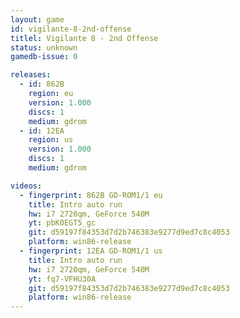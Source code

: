 ```yaml
---
layout: game
id: vigilante-8-2nd-offense
titlel: Vigilante 8 - 2nd Offense
status: unknown
gamedb-issue: 0

releases:
  - id: 862B
    region: eu
    version: 1.000
    discs: 1
    medium: gdrom
  - id: 12EA
    region: us
    version: 1.000
    discs: 1
    medium: gdrom

videos:
  - fingerprint: 862B GD-ROM1/1 eu
    title: Intro auto run
    hw: i7 2720qm, GeForce 540M
    yt: pbK0EGT5_gc
    git: d59197f84353d7d2b746383e9277d9ed7c8c4053
    platform: win86-release
  - fingerprint: 12EA GD-ROM1/1 us
    title: Intro auto run
    hw: i7 2720qm, GeForce 540M
    yt: fq7-VFHU30A
    git: d59197f84353d7d2b746383e9277d9ed7c8c4053
    platform: win86-release
---
```

